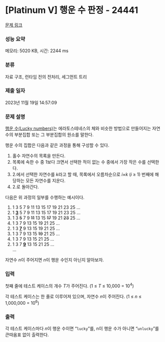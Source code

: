 # [Platinum V] 행운 수 판정 - 24441 

[문제 링크](https://www.acmicpc.net/problem/24441) 

### 성능 요약

메모리: 5020 KB, 시간: 2244 ms

### 분류

자료 구조, 런타임 전의 전처리, 세그먼트 트리

### 제출 일자

2023년 11월 19일 14:57:09

### 문제 설명

<p><a href="https://en.wikipedia.org/wiki/Lucky_number">행운 수(Lucky numbers)</a>는 에라토스테네스의 체와 비슷한 방법으로 만들어지는 자연수의 부분집합 또는 그 부분집합의 원소를 말한다.</p>

<p>행운 수의 집합은 다음과 같은 과정을 통해 구성할 수 있다.</p>

<ol>
	<li>홀수 자연수의 목록을 만든다.</li>
	<li>목록에 속한 수 중 1보다 크면서 선택한 적이 없는 수 중에서 가장 작은 수를 선택한다.</li>
	<li>2.에서 선택한 자연수를 <em>k</em>라고 할 때, 목록에서 오름차순으로 <em>i</em>×<em>k</em> (<em>i</em> ≥ 1) 번째에 해당하는 모든 자연수를 지운다.</li>
	<li>2.로 돌아간다.</li>
</ol>

<p>다음은 위 과정의 일부를 수행하는 예시이다.</p>

<ol>
	<li value="1">1 3 5 7 9 11 13 15 17 19 21 23 25 …</li>
	<li value="2">1 <u><strong>3</strong></u> 5 7 9 11 13 15 17 19 21 23 25 …</li>
	<li value="3">1 3 <s>5</s> 7 9 <s>11</s> 13 15 <s>17</s> 19 21 <s>23</s> 25 …</li>
	<li value="4">1 3 7 9 13 15 19 21 25 …</li>
	<li value="2">1 3 <u><strong>7</strong></u> 9 13 15 19 21 25 …</li>
	<li value="3">1 3 7 9 13 15 <s>19</s> 21 25 …</li>
	<li value="4">1 3 7 9 13 15 21 25 …</li>
	<li value="2">1 3 7 <u><strong>9</strong></u> 13 15 21 25 …</li>
	<li style="list-style-type:none;">…</li>
</ol>

<p>자연수 <em>n</em>이 주어지면 <em>n</em>이 행운 수인지 아닌지 알아보자.</p>

### 입력 

 <p>첫째 줄에 테스트 케이스의 개수 <em>T</em>가 주어진다. (1 ≤ <em>T</em> ≤ 10,000 = 10<sup>4</sup>)</p>

<p>각 테스트 케이스는 한 줄로 이루어져 있으며, 자연수 <em>n</em>이 주어진다. (1 ≤ <em>n</em> ≤ 1,000,000 = 10<sup>6</sup>)</p>

### 출력 

 <p>각 테스트 케이스마다 <em>n</em>이 행운 수이면 “<code>lucky</code>”를, n이 행운 수가 아니면 “<code>unlucky</code>”를 큰따옴표 없이 출력한다.</p>

